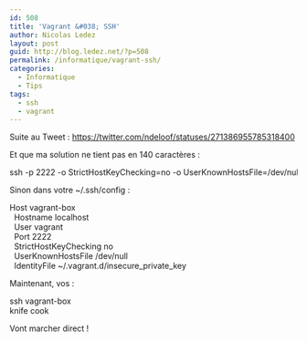 ```yaml
---
id: 508
title: 'Vagrant &#038; SSH'
author: Nicolas Ledez
layout: post
guid: http://blog.ledez.net/?p=508
permalink: /informatique/vagrant-ssh/
categories:
  - Informatique
  - Tips
tags:
  - ssh
  - vagrant
---
```

Suite au Tweet : <a title="de @ndeloof" href="https://twitter.com/ndeloof/statuses/271386955785318400" target="_blank">https://twitter.com/ndeloof/statuses/271386955785318400</a>

Et que ma solution ne tient pas en 140 caractères :

<div class="codecolorer-container text default" style="overflow:auto;white-space:nowrap;">
  <div class="text codecolorer">
    ssh -p 2222 -o StrictHostKeyChecking=no -o UserKnownHostsFile=/dev/null -i ~/.vagrant.d/insecure_private_key vagrant@localhost
  </div>
</div>

Sinon dans votre ~/.ssh/config :

<div class="codecolorer-container text default" style="overflow:auto;white-space:nowrap;">
  <div class="text codecolorer">
    Host vagrant-box<br /> &nbsp; Hostname localhost<br /> &nbsp; User vagrant<br /> &nbsp; Port 2222<br /> &nbsp; StrictHostKeyChecking no<br /> &nbsp; UserKnownHostsFile /dev/null<br /> &nbsp; IdentityFile ~/.vagrant.d/insecure_private_key
  </div>
</div>

Maintenant, vos :

<div class="codecolorer-container text default" style="overflow:auto;white-space:nowrap;">
  <div class="text codecolorer">
    ssh vagrant-box<br /> knife cook
  </div>
</div>

Vont marcher direct !